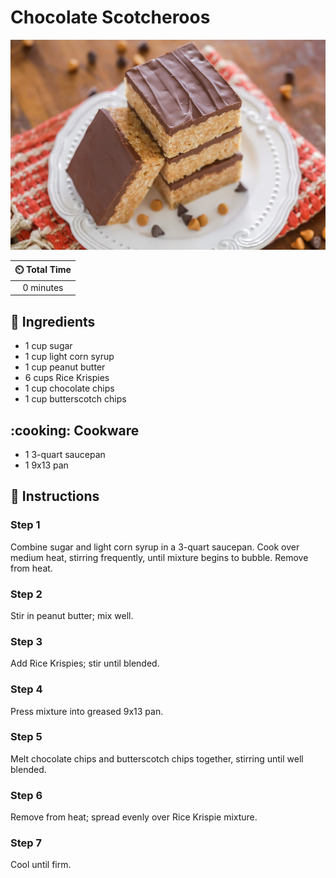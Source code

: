 # Chocolate Scotcheroos

![Chocolate Scotcheroos](../assets/images/chocolate-scotcheroos.jpg)

| :timer_clock: Total Time |
|:-----------------------: |
| 0 minutes |

## :salt: Ingredients

- 1 cup sugar
- 1 cup light corn syrup
- 1 cup peanut butter
- 6 cups Rice Krispies
- 1 cup chocolate chips
- 1 cup butterscotch chips

## :cooking: Cookware

- 1 3-quart saucepan
- 1 9x13 pan

## :pencil: Instructions

### Step 1

Combine sugar and light corn syrup in a 3-quart saucepan. Cook over medium heat, stirring frequently, until mixture
begins to bubble. Remove from heat.

### Step 2

Stir in peanut butter; mix well.

### Step 3

Add Rice Krispies; stir until blended.

### Step 4

Press mixture into greased 9x13 pan.

### Step 5

Melt chocolate chips and butterscotch chips together, stirring until well blended.

### Step 6

Remove from heat; spread evenly over Rice Krispie mixture.

### Step 7

Cool until firm.
